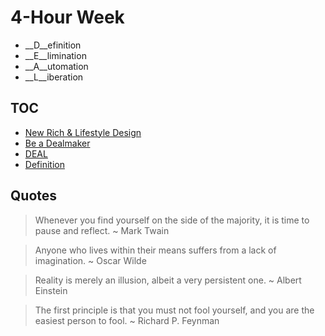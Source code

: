 # 4-Hour Week

* __D__efinition
* __E__limination
* __A__utomation
* __L__iberation


## TOC

* [New Rich & Lifestyle Design](./nr.md)
* [Be a Dealmaker](./dealmaker.md)
* [DEAL](./deal.md)
* [Definition](./definition)

## Quotes


> Whenever you find yourself on the side of the majority, it is time to pause and reflect. ~ Mark Twain

> Anyone who lives within their means suffers from a lack of imagination. ~ Oscar Wilde

> Reality is merely an illusion, albeit a very persistent one. ~ Albert Einstein

> The first principle is that you must not fool yourself, and you are the easiest person to fool. ~ Richard P. Feynman